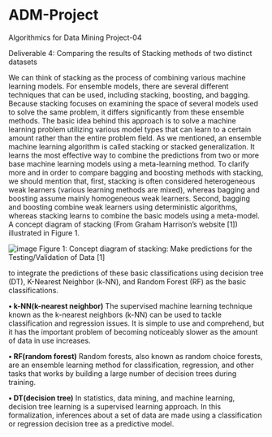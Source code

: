 # ADM-Project
Algorithmics for Data Mining Project-04
 
Deliverable 4: Comparing the results of Stacking methods of two distinct datasets

We can think of stacking as the process of combining various machine learning models. For
ensemble models, there are several different techniques that can be used, including stacking,
boosting, and bagging.
Because stacking focuses on examining the space of several models used to solve the same problem,
it differs significantly from these ensemble methods.
The basic idea behind this approach is to solve a machine learning problem utilizing various model
types that can learn to a certain amount rather than the entire problem field.
As we mentioned, an ensemble machine learning algorithm is called stacking or stacked generalization.
It learns the most effective way to combine the predictions from two or more base machine learning
models using a meta-learning method.
To clarify more and in order to compare bagging and boosting methods with stacking, we
should mention that, first, stacking is often considered heterogeneous weak learners (various learning
methods are mixed), whereas bagging and boosting assume mainly homogeneous weak learners.
Second, bagging and boosting combine weak learners using deterministic algorithms, whereas stacking
learns to combine the basic models using a meta-model.
A concept diagram of stacking (From Graham Harrison’s website [1]) illustrated in Figure 1.

![image](https://user-images.githubusercontent.com/75095078/198701794-f70c2bb0-7ec8-4e54-b719-fd560c92b48b.png)
Figure 1: Concept diagram of stacking: Make predictions for the Testing/Validation of Data [1]

to integrate the predictions of these basic classifications using decision tree (DT), K-Nearest Neighbor
(k-NN), and Random Forest (RF) as the basic classifications.

**• k-NN(k-nearest neighbor)**
The supervised machine learning technique known as the k-nearest neighbors (k-NN) can be
used to tackle classification and regression issues. It is simple to use and comprehend, but
it has the important problem of becoming noticeably slower as the amount of data in use
increases.

**• RF(random forest)**
Random forests, also known as random choice forests, are an ensemble learning method for
classification, regression, and other tasks that works by building a large number of decision
trees during training.

**• DT(decision tree)**
In statistics, data mining, and machine learning, decision tree learning is a supervised learning
approach. In this formalization, inferences about a set of data are made using a classification
or regression decision tree as a predictive model.

